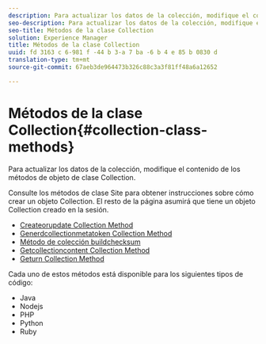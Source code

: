 ```yaml
---
description: Para actualizar los datos de la colección, modifique el contenido de los métodos de objeto de clase Collection.
seo-description: Para actualizar los datos de la colección, modifique el contenido de los métodos de objeto de clase Collection.
seo-title: Métodos de la clase Collection
solution: Experience Manager
title: Métodos de la clase Collection
uuid: fd 3163 c 6-981 f -44 b 3-a 7 ba -6 b 4 e 85 b 0830 d
translation-type: tm+mt
source-git-commit: 67aeb3de964473b326c88c3a3f81ff48a6a12652

---
```



# Métodos de la clase Collection{#collection-class-methods}

Para actualizar los datos de la colección, modifique el contenido de los métodos de objeto de clase Collection.

Consulte los métodos de clase Site para obtener instrucciones sobre cómo crear un objeto Collection. El resto de la página asumirá que tiene un objeto Collection creado en la sesión.

* [Createorupdate Collection Method](#r_createorupdate_collection_method)
* [Generdcollectionmetatoken Collection Method](#r_buildcollectionmetatoken_collection_method)
* [Método de colección buildchecksum](#r_buildchecksum_collection_method)
* [Getcollectioncontent Collection Method](#t_getcollectioncontent_collection_method)
* [Geturn Collection Method](#r_geturn_collection_method)

Cada uno de estos métodos está disponible para los siguientes tipos de código:

* Java
* Nodejs
* PHP
* Python
* Ruby

